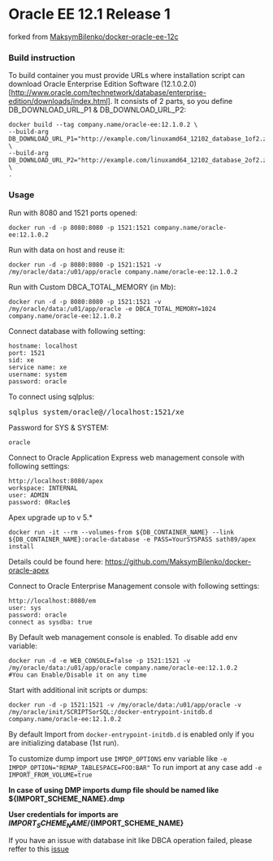 Oracle EE 12.1 Release 1
============================
forked from [MaksymBilenko/docker-oracle-ee-12c](#https://github.com/MaksymBilenko/docker-oracle-ee-12c)

### Build instruction

To build container you must provide URLs where installation script can download Oracle Enterprise Edition Software (12.1.0.2.0) [http://www.oracle.com/technetwork/database/enterprise-edition/downloads/index.html]. 
It consists of 2 parts, so you define DB_DOWNLOAD_URL_P1 & DB_DOWNLOAD_URL_P2:
    
    docker build --tag company.name/oracle-ee:12.1.0.2 \
    --build-arg DB_DOWNLOAD_URL_P1="http://example.com/linuxamd64_12102_database_1of2.zip"  \
    --build-arg DB_DOWNLOAD_URL_P2="http://example.com/linuxamd64_12102_database_2of2.zip" \
    .
### Usage

Run with 8080 and 1521 ports opened:

    docker run -d -p 8080:8080 -p 1521:1521 company.name/oracle-ee:12.1.0.2

Run with data on host and reuse it:

    docker run -d -p 8080:8080 -p 1521:1521 -v /my/oracle/data:/u01/app/oracle company.name/oracle-ee:12.1.0.2

Run with Custom DBCA_TOTAL_MEMORY (in Mb):

    docker run -d -p 8080:8080 -p 1521:1521 -v /my/oracle/data:/u01/app/oracle -e DBCA_TOTAL_MEMORY=1024 company.name/oracle-ee:12.1.0.2

Connect database with following setting:

    hostname: localhost
    port: 1521
    sid: xe
    service name: xe
    username: system
    password: oracle

To connect using sqlplus:

<pre>
sqlplus system/oracle@//localhost:1521/xe
</pre>

Password for SYS & SYSTEM:

    oracle

Connect to Oracle Application Express web management console with following settings:

    http://localhost:8080/apex
    workspace: INTERNAL
    user: ADMIN
    password: 0Racle$

Apex upgrade up to v 5.*

    docker run -it --rm --volumes-from ${DB_CONTAINER_NAME} --link ${DB_CONTAINER_NAME}:oracle-database -e PASS=YourSYSPASS sath89/apex install

Details could be found here: https://github.com/MaksymBilenko/docker-oracle-apex

Connect to Oracle Enterprise Management console with following settings:

    http://localhost:8080/em
    user: sys
    password: oracle
    connect as sysdba: true

By Default web management console is enabled. To disable add env variable:

    docker run -d -e WEB_CONSOLE=false -p 1521:1521 -v /my/oracle/data:/u01/app/oracle company.name/oracle-ee:12.1.0.2
    #You can Enable/Disable it on any time

Start with additional init scripts or dumps:

    docker run -d -p 1521:1521 -v /my/oracle/data:/u01/app/oracle -v /my/oracle/init/SCRIPTSorSQL:/docker-entrypoint-initdb.d company.name/oracle-ee:12.1.0.2
    
By default Import from `docker-entrypoint-initdb.d` is enabled only if you are initializing database (1st run).

To customize dump import use `IMPDP_OPTIONS` env variable like `-e IMPDP_OPTION="REMAP_TABLESPACE=FOO:BAR"`
To run import at any case add `-e IMPORT_FROM_VOLUME=true`

**In case of using DMP imports dump file should be named like ${IMPORT_SCHEME_NAME}.dmp**

**User credentials for imports are  ${IMPORT_SCHEME_NAME}/${IMPORT_SCHEME_NAME}**

If you have an issue with database init like DBCA operation failed, please reffer to this [issue](https://github.com/MaksymBilenko/docker-oracle-12c/issues/16)
